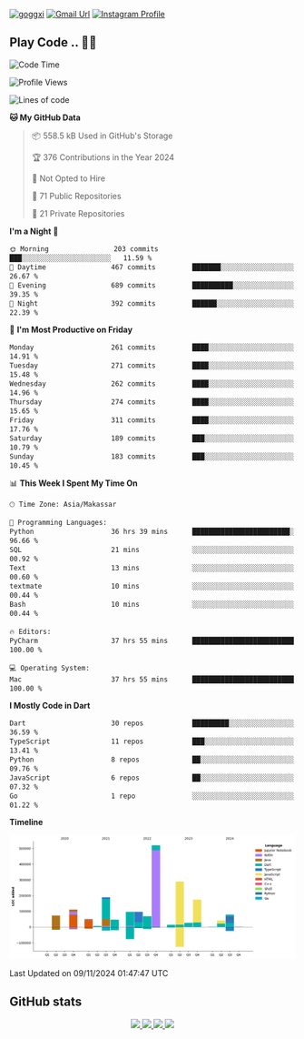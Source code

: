 [![goggxi](https://img.shields.io/badge/Portofolio-Goggxi-orange)](https://goggxi.github.io)
[![Gmail Url](https://img.shields.io/twitter/url?label=Goggxi@gmail.com&logo=gmail&style=social&url=http%3A%2F%2Fmailto%3Acontact.Goggxi@gmail.com)](mailto:Goggxi@gmail.com) [![Instagram Profile](https://img.shields.io/twitter/url?label=moh_rifkan&logo=instagram&style=social&url=https://www.instagram.com/moh_rifkan/)](https://www.instagram.com/moh_rifkan/)

## Play Code .. 💬🚀

<!-- [![Moh Rifkan GitHub stats](https://github-readme-stats.vercel.app/api?username=goggxi&count_private=true&show_icons=true&theme=dracula&custom_title=Goggxi%20Statistic%20🚀)](https://github.com/goggxi/goggxi)

[![Top Langs](https://github-readme-stats.vercel.app/api/top-langs/?username=goggxi&langs_count=8&layout=compact&show_icons=true&theme=dracula)](https://github.com/goggxi/goggxi) -->

<!--START_SECTION:waka-->
![Code Time](http://img.shields.io/badge/Code%20Time-3%2C535%20hrs%2039%20mins-blue)

![Profile Views](http://img.shields.io/badge/Profile%20Views-0-blue)

![Lines of code](https://img.shields.io/badge/From%20Hello%20World%20I%27ve%20Written-1.9%20million%20lines%20of%20code-blue)

**🐱 My GitHub Data** 

> 📦 558.5 kB Used in GitHub's Storage 
 > 
> 🏆 376 Contributions in the Year 2024
 > 
> 🚫 Not Opted to Hire
 > 
> 📜 71 Public Repositories 
 > 
> 🔑 21 Private Repositories 
 > 
**I'm a Night 🦉** 

```text
🌞 Morning                203 commits         ███░░░░░░░░░░░░░░░░░░░░░░   11.59 % 
🌆 Daytime                467 commits         ███████░░░░░░░░░░░░░░░░░░   26.67 % 
🌃 Evening                689 commits         ██████████░░░░░░░░░░░░░░░   39.35 % 
🌙 Night                  392 commits         ██████░░░░░░░░░░░░░░░░░░░   22.39 % 
```
📅 **I'm Most Productive on Friday** 

```text
Monday                   261 commits         ████░░░░░░░░░░░░░░░░░░░░░   14.91 % 
Tuesday                  271 commits         ████░░░░░░░░░░░░░░░░░░░░░   15.48 % 
Wednesday                262 commits         ████░░░░░░░░░░░░░░░░░░░░░   14.96 % 
Thursday                 274 commits         ████░░░░░░░░░░░░░░░░░░░░░   15.65 % 
Friday                   311 commits         ████░░░░░░░░░░░░░░░░░░░░░   17.76 % 
Saturday                 189 commits         ███░░░░░░░░░░░░░░░░░░░░░░   10.79 % 
Sunday                   183 commits         ███░░░░░░░░░░░░░░░░░░░░░░   10.45 % 
```


📊 **This Week I Spent My Time On** 

```text
🕑︎ Time Zone: Asia/Makassar

💬 Programming Languages: 
Python                   36 hrs 39 mins      ████████████████████████░   96.66 % 
SQL                      21 mins             ░░░░░░░░░░░░░░░░░░░░░░░░░   00.92 % 
Text                     13 mins             ░░░░░░░░░░░░░░░░░░░░░░░░░   00.60 % 
textmate                 10 mins             ░░░░░░░░░░░░░░░░░░░░░░░░░   00.44 % 
Bash                     10 mins             ░░░░░░░░░░░░░░░░░░░░░░░░░   00.44 % 

🔥 Editors: 
PyCharm                  37 hrs 55 mins      █████████████████████████   100.00 % 

💻 Operating System: 
Mac                      37 hrs 55 mins      █████████████████████████   100.00 % 
```

**I Mostly Code in Dart** 

```text
Dart                     30 repos            █████████░░░░░░░░░░░░░░░░   36.59 % 
TypeScript               11 repos            ███░░░░░░░░░░░░░░░░░░░░░░   13.41 % 
Python                   8 repos             ██░░░░░░░░░░░░░░░░░░░░░░░   09.76 % 
JavaScript               6 repos             ██░░░░░░░░░░░░░░░░░░░░░░░   07.32 % 
Go                       1 repo              ░░░░░░░░░░░░░░░░░░░░░░░░░   01.22 % 
```



**Timeline**

![Lines of Code chart](https://raw.githubusercontent.com/Goggxi/Goggxi/main/assets/bar_graph.png)


 Last Updated on 09/11/2024 01:47:47 UTC
<!--END_SECTION:waka-->

## GitHub stats

<p align="center">
  <a href="https://github.com/goggxi">
    <img src="http://github-profile-summary-cards.vercel.app/api/cards/profile-details?username=goggxi&theme=transparent" />
  </a>
  <a href="https://github.com/goggxi">
    <img src="https://github-readme-streak-stats.herokuapp.com/?user=goggxi&hide_border=true&card_width=338&theme=transparent" />
  </a>
  <a href="https://github.com/goggxi">
    <img src="http://github-profile-summary-cards.vercel.app/api/cards/stats?username=goggxi&theme=transparent" />
  </a>
  <a href="https://github.com/goggxi">
    <img src="https://github-readme-stats.vercel.app/api/top-langs/?username=goggxi&langs_count=10&exclude_repo=&hide=c,makefile,html,css,sass,nix,nunjucks,tsql,dockerfile,shell&card_width=699&hide_border=true&theme=transparent" />
  </a>
  <!-- <br/>
  <a href="https://github.com/goggxi">
    <img src="https://komarev.com/ghpvc/?username=goggxi&color=blue&style=flat" />
  </a> -->
</p>
